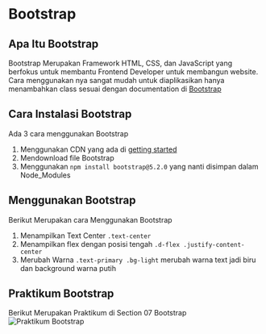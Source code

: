 # Bootstrap

## Apa Itu Bootstrap

Bootstrap Merupakan Framework HTML, CSS, dan JavaScript yang berfokus untuk membantu Frontend Developer untuk membangun website. Cara menggunakan nya sangat mudah untuk diaplikasikan hanya menambahkan class sesuai dengan documentation di [Bootstrap](https://getbootstrap.com/docs)

## Cara Instalasi Bootstrap

Ada 3 cara menggunakan Bootstrap

1. Menggunakan CDN yang ada di [getting started](https://getbootstrap.com/docs/5.2/getting-started)
2. Mendownload file Bootstrap
3. Menggunakan `npm install bootstrap@5.2.0` yang nanti disimpan dalam Node_Modules

## Menggunakan Bootstrap

Berikut Merupakan cara Menggunakan Bootstrap

1. Menampilkan Text Center `.text-center`
2. Menampilkan flex dengan posisi tengah `.d-flex .justify-content-center`
3. Merubah Warna `.text-primary .bg-light` merubah warna text jadi biru dan background warna putih

## Praktikum Bootstrap

Berikut Merupakan Praktikum di Section 07 Bootstrap
![Praktikum Bootstrap](./screenshots/praktikum_section_07.gif)

